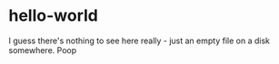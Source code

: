# hello-world
I guess there's nothing to see here really - just an empty file on a disk somewhere. Poop
